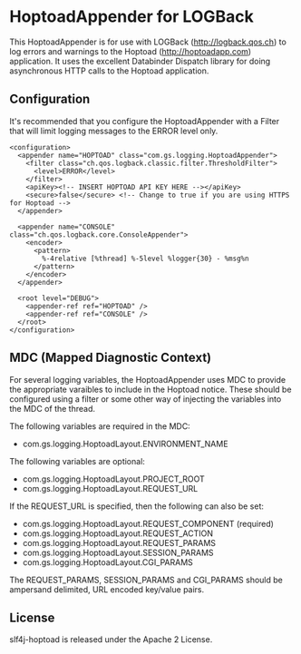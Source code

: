 # HoptoadAppender for LOGBack
This HoptoadAppender is for use with LOGBack (http://logback.qos.ch) to log errors and warnings
to the Hoptoad (http://hoptoadapp.com) application.  It uses the excellent Databinder Dispatch
library for doing asynchronous HTTP calls to the Hoptoad application.

## Configuration
It's recommended that you configure the HoptoadAppender with a Filter that will limit logging messages
to the ERROR level only.

    <configuration>
      <appender name="HOPTOAD" class="com.gs.logging.HoptoadAppender">
        <filter class="ch.qos.logback.classic.filter.ThresholdFilter">
          <level>ERROR</level>
        </filter>
        <apiKey><!-- INSERT HOPTOAD API KEY HERE --></apiKey>
        <secure>false</secure> <!-- Change to true if you are using HTTPS for Hoptoad -->
      </appender>
      
      <appender name="CONSOLE" class="ch.qos.logback.core.ConsoleAppender">
        <encoder>
          <pattern>
            %-4relative [%thread] %-5level %logger{30} - %msg%n
          </pattern>
        </encoder>
      </appender>
      
      <root level="DEBUG">
        <appender-ref ref="HOPTOAD" />
        <appender-ref ref="CONSOLE" />
      </root>
    </configuration>

## MDC (Mapped Diagnostic Context)
For several logging variables, the HoptoadAppender uses MDC to provide the appropriate varaibles
to include in the Hoptoad notice.  These should be configured using a filter or some other way
of injecting the variables into the MDC of the thread.

The following variables are required in the MDC:

 * com.gs.logging.HoptoadLayout.ENVIRONMENT_NAME
 
The following variables are optional:

 * com.gs.logging.HoptoadLayout.PROJECT_ROOT
 * com.gs.logging.HoptoadLayout.REQUEST_URL

If the REQUEST_URL is specified, then the following can also be set:

 * com.gs.logging.HoptoadLayout.REQUEST_COMPONENT (required)
 * com.gs.logging.HoptoadLayout.REQUEST_ACTION
 * com.gs.logging.HoptoadLayout.REQUEST_PARAMS
 * com.gs.logging.HoptoadLayout.SESSION_PARAMS
 * com.gs.logging.HoptoadLayout.CGI_PARAMS
 
The REQUEST_PARAMS, SESSION_PARAMS and CGI_PARAMS should be ampersand delimited, URL encoded key/value pairs.

## License
slf4j-hoptoad is released under the Apache 2 License.
